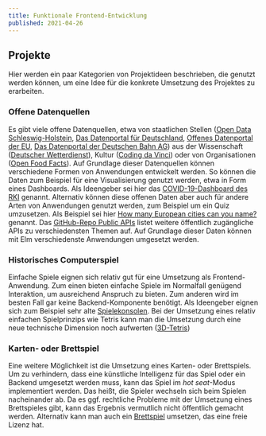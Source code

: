 ```yaml
---
title: Funktionale Frontend-Entwicklung
published: 2021-04-26
---
```


## Projekte

Hier werden ein paar Kategorien von Projektideen beschrieben, die genutzt werden können, um eine Idee für die konkrete Umsetzung des Projektes zu erarbeiten.

### Offene Datenquellen

Es gibt viele offene Datenquellen, etwa von staatlichen Stellen ([Open Data Schleswig-Holstein](https://www.schleswig-holstein.de/DE/Landesregierung/Themen/Digitalisierung/openData/openData_node.html), [Das Datenportal für Deutschland](https://www.govdata.de), [Offenes Datenportal der EU](https://data.europa.eu/euodp/de/data/), [Das Datenportal der Deutschen Bahn AG](https://data.deutschebahn.com)) aus der Wissenschaft ([Deutscher Wetterdienst](https://opendata.dwd.de)), Kultur ([Coding da Vinci](https://codingdavinci.de/de/daten)) oder von Organisationen ([Open Food Facts](https://de.openfoodfacts.org)).
Auf Grundlage dieser Datenquellen können verschiedene Formen von Anwendungen entwickelt werden.
So können die Daten zum Beispiel für eine Visualisierung genutzt werden, etwa in Form eines Dashboards.
Als Ideengeber sei hier das [COVID-19-Dashboard des RKI](https://experience.arcgis.com/experience/478220a4c454480e823b17327b2bf1d4) genannt.
Alternativ können diese offenen Daten aber auch für andere Arten von Anwendungen genutzt werden, zum Beispiel um ein Quiz umzusetzen.
Als Beispiel sei hier [How many European cities can you name?](https://iafisher.com/projects/cities/europe) genannt.
Das [GitHub-Repo Public APIs](https://github.com/public-apis/public-apis) listet weitere öffentlich zugängliche APIs zu verschiedensten Themen auf.
Auf Grundlage dieser Daten können mit Elm verschiedenste Anwendungen umgesetzt werden.

### Historisches Computerspiel

Einfache Spiele eignen sich relativ gut für eine Umsetzung als Frontend-Anwendung.
Zum einen bieten einfache Spiele im Normalfall genügend Interaktion, um ausreichend Anspruch zu bieten.
Zum anderen wird im besten Fall gar keine Backend-Komponente benötigt.
Als Ideengeber eignen sich zum Beispiel sehr alte [Spielekonsolen](https://www.dailydot.com/parsec/atari-2600-games/).
Bei der Umsetzung eines relativ einfachen Spielprinzips wie Tetris kann man die Umsetzung durch eine neue technische Dimension noch aufwerten ([3D-Tetris](https://tobiaswen.github.io/3DelmTRIS/))

### Karten- oder Brettspiel

Eine weitere Möglichkeit ist die Umsetzung eines Karten- oder Brettspiels.
Um zu verhindern, dass eine künstliche Intelligenz für das Spiel oder ein Backend umgesetzt werden muss, kann das Spiel im _hot seat_-Modus implementiert werden.
Das heißt, die Spieler wechseln sich beim Spielen nacheinander ab.
Da es ggf. rechtliche Probleme mit der Umsetzung eines Brettspieles gibt, kann das Ergebnis vermutlich nicht öffentlich gemacht werden.
Alternativ kann man auch ein [Brettspiel](https://boardgamegeek.com/geeklist/33151/creative-commonsopen-source-games) umsetzen, das eine freie Lizenz hat.


<!-- ### Inhalte

Illustration von Informationen zum Beispiel von Vorlesungsinhalten


### Visualisierung von Inhalten einer Vorlesung

In diesem Projekt sollen Inhalte einer Vorlesung visualisiert werden.
Ein Beispiel wäre die Visualisierung von einfachen Algorithmen auf Listen.
Zum Beispiel soll illustriert werden, wie ein Element in eine einfach verkettete Liste eingefügt wird.
Dazu muss im ersten Schritt die Möglichkeit geschaffen werden, eine einfach verkettete Liste in Elm zu zeichnen.
Im zweiten Schritt muss ein Ansatz entwickelt werden, wie die Veränderung von einem Zustand in den nächsten präsentiert wird.
Eine andere Möglichkeit wäre die Visualisierung von endlichen Automaten, wie sie in der theoretischen Informatik vermittelt werden.
Dabei wird visualisiert, wie ein Automat Schritt für Schritt ein Eingabewort verarbeitet.

### Anwendung für Parson-Probleme

Ein Parson-Problem ist eine einfache Aufgabenstellung zum Lernen von Programmiergrundlagen.
Dabei hat der Nutzer die Aufgabe mehrere Programmzeilen in die richtige Reihenfolge zu bringen.
In diesem Projekt soll eine Anwendung zum Lösen von Parson-Problemen in Elm entwickelt werden.
Dabei ist besonders gutes Interface zum Generieren der Aufgaben wichtig.

### Aggregation mehrerer Datenquellen

Häufig entsteht ein Mehrwert für einen Nutzer, indem man die Daten von mehreren Web-Anwendungen, die bereits existieren, zusammenfasst.
Ein Beispiel wäre eine kleine Wetteranwendung, die Informationen von mehreren Wetterdiensten bezieht und diese aufbereitet.
Der einfachste Ansatz wäre, einfach eine Art gewichteten Mittelwert zu bilden.
Wenn man als Entwickler an vielen Projekten beteiligt ist, muss man unter Umständen Aufgaben auf verschiedenen Servern wie GitHub und GitLab im Auge behalten.
Eine andere mögliche Anwendung wäre ein Dashboard, dass die wichtigsten Informationen von GitHub und einem GitLab-Server zusammenfasst.

### Visualisierung eines Agenten-basierten Modells

Mit Hilfe von [agentenbasierten Modellen](https://en.wikipedia.org/wiki/Agent-based_model) wird zum Beispiel die Verbreitung von Infektionen modelliert.
In diesem Projekt soll ein solches Agenten-basiertes Modell in Elm umgesetzt werden.
Es kann zum Beispiel das Modell in der wissenschaftlichen Arbeit [ABM model to explore containment and screening policies to control COVID-19 virus spread](https://www.researchgate.net/publication/340183482_ABM_model_to_explore_containment_and_screening_policies_to_control_COVID-19_virus_spread) umgesetzt werden.
Das "ABM" im Titel der Arbeit steht dabei für für "agent-based model.

<!-- [the standing ovation problem](https://www2.econ.iastate.edu/tesfatsi/StandingOvation.MillerPage.pdf) -->

<!-- ### Universal Formatting

In diesem Projekt soll eine einfache Anwendung geschrieben werden, bei der man sich Daten gut lesbar formatieren lassen kann.
Wenn man zum Beispiel einen Fehler in einem Programm sucht, hat man gelegentlich Daten zum Beispiel JSON oder XML in einer unformatierten `String`-Darstellung, die sich sehr schlecht lesen lässt.
Die Anwendung soll es erlauben, diesen `String` in ein Textfeld zu kopieren und soll dann eine formatierte Version anzeigen.
Zur Umsetzung ein Parser genutzt werden, der in einem ersten Schritt Klammern nutzt, um eine Formatierung zu erstellen.

### Einkaufsliste mit Conflict-free replicated data type

Ein _Conflict-free replicated data type_ (CRDT) ist eine Art von Datenstruktur, die bei der Umsetzung von verteilten Systemen genutzt wird.
Dabei ist die Idee, dass jeder Teilnehmer auf seinem lokalen Zustand arbeitet.
Wenn eine Internetverbindung zur Verfügung steht, werden Informationen an die anderen Teilnehmer versendet.
Der CRDT erlaubt es dann aus dem lokalen Zustand und den Informationen von den anderen Teilnehmern einen neuen Zustand zu berechnen.
Der CRDT sorgt dabei dafür, dass alle Teilnehmer bei dieser Berechnung das gleiche Ergebnis erhalten.
Das einfachste Beispiel für einen CRDT ist ein [Zähler](https://github.com/pfrazee/crdt_notes/blob/master/README.md#state-based-increment-only-counter-g-counter), der von jedem Teilnehmer hochgezählt werden kann.
In diesem Projekt soll eine einfache Einkaufsliste mit Hilfe eines CRDT implementiert werden.
Für die Umsetzung soll ein [_positive/negative set_](https://github.com/pfrazee/crdt_notes/blob/master/README.md) genutzt werden.

### Auswertung von Ausdrücken

In diesem Projekt soll ein ganz einfacher Klon der Anwendung [Bubble Pop!](https://chrisuehlinger.com/LambdaBubblePop/) erstellt werden.
Die Anwendung ermöglicht es, Ausdrücke in einer Programmiersprache wie Elm Stück für Stück auszuwerten.
Dazu muss zuerst ein abstrakter Syntaxbaum definiert werden.
Es handelt sich dabei um eine Datenstruktur, die ein Programm in einer Programmiersprache darstellen kann.
Mit Hilfe dieser Datenstruktur kann dann definiert werden, wie ein Ausdruck Stück für Stück ausgewertet wird.

### Analyse von GitHub-Repos

In diesem Projekt soll die API von GitHub angesprochen werden.
Zu diesem Zweck kann man den Namen eines Repos in einer Elm-Anwendung angeben.
Die Anwendung soll dann für das Projekt eine Zahl berechnen, die sich _truck factor_ nennt.
Diese Zahl gibt an, wie viele Entwickler überfahren werden können, ohne das Projekt zu gefährden.
Diese Zahl soll errechnet werden, indem für alle Dateien eines Projektes berechnet wird, wie viele Zeilen von verschiedenen Entwicklern geschrieben wurden. -->
